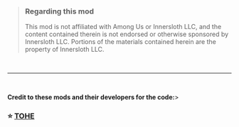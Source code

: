 > ### Regarding this mod
>
> This mod is not affiliated with Among Us or Innersloth LLC, and the content contained therein is not endorsed or otherwise sponsored by Innersloth LLC. Portions of the materials contained herein are the property of Innersloth LLC.
<br>
</p>

---

<br>

**Credit to these mods and their developers for the code:**>
### :star: [TOHE](https://github.com/EnhancedNetwork/TownofHost-Enhanced)

